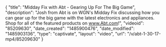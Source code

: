{
    "title": "Midday Fix with Abt - Gearing Up For The Big Game",
    "description": "Josh from Abt is on WGN's Midday Fix discussing how you can gear up for the big game with the latest electronics and appliances. Shop for all of the featured products on www.Abt.com!",
    "videoid": "85209630",
    "date_created": "1485900476",
    "date_modified": "1485903136",
    "type": "captivate",
    "layout": "video",
    "url": "\/v\/abt-1-30-17-mp4\/85209630"
}